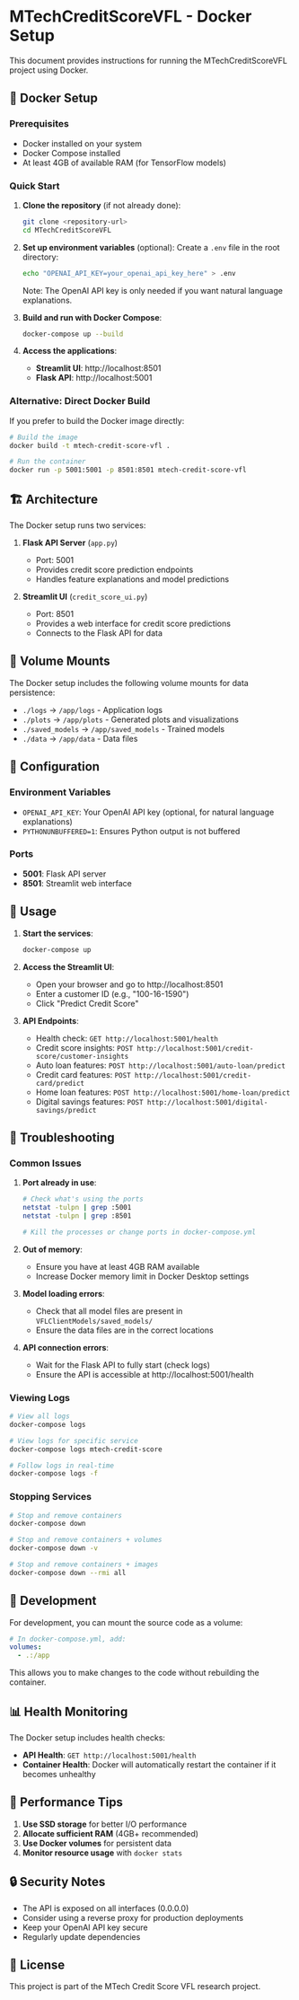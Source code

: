 # MTechCreditScoreVFL - Docker Setup

This document provides instructions for running the MTechCreditScoreVFL project using Docker.

## 🐳 Docker Setup

### Prerequisites

- Docker installed on your system
- Docker Compose installed
- At least 4GB of available RAM (for TensorFlow models)

### Quick Start

1. **Clone the repository** (if not already done):
   ```bash
   git clone <repository-url>
   cd MTechCreditScoreVFL
   ```

2. **Set up environment variables** (optional):
   Create a `.env` file in the root directory:
   ```bash
   echo "OPENAI_API_KEY=your_openai_api_key_here" > .env
   ```
   Note: The OpenAI API key is only needed if you want natural language explanations.

3. **Build and run with Docker Compose**:
   ```bash
   docker-compose up --build
   ```

4. **Access the applications**:
   - **Streamlit UI**: http://localhost:8501
   - **Flask API**: http://localhost:5001

### Alternative: Direct Docker Build

If you prefer to build the Docker image directly:

```bash
# Build the image
docker build -t mtech-credit-score-vfl .

# Run the container
docker run -p 5001:5001 -p 8501:8501 mtech-credit-score-vfl
```

## 🏗️ Architecture

The Docker setup runs two services:

1. **Flask API Server** (`app.py`)
   - Port: 5001
   - Provides credit score prediction endpoints
   - Handles feature explanations and model predictions

2. **Streamlit UI** (`credit_score_ui.py`)
   - Port: 8501
   - Provides a web interface for credit score predictions
   - Connects to the Flask API for data

## 📁 Volume Mounts

The Docker setup includes the following volume mounts for data persistence:

- `./logs` → `/app/logs` - Application logs
- `./plots` → `/app/plots` - Generated plots and visualizations
- `./saved_models` → `/app/saved_models` - Trained models
- `./data` → `/app/data` - Data files

## 🔧 Configuration

### Environment Variables

- `OPENAI_API_KEY`: Your OpenAI API key (optional, for natural language explanations)
- `PYTHONUNBUFFERED=1`: Ensures Python output is not buffered

### Ports

- **5001**: Flask API server
- **8501**: Streamlit web interface

## 🚀 Usage

1. **Start the services**:
   ```bash
   docker-compose up
   ```

2. **Access the Streamlit UI**:
   - Open your browser and go to http://localhost:8501
   - Enter a customer ID (e.g., "100-16-1590")
   - Click "Predict Credit Score"

3. **API Endpoints**:
   - Health check: `GET http://localhost:5001/health`
   - Credit score insights: `POST http://localhost:5001/credit-score/customer-insights`
   - Auto loan features: `POST http://localhost:5001/auto-loan/predict`
   - Credit card features: `POST http://localhost:5001/credit-card/predict`
   - Home loan features: `POST http://localhost:5001/home-loan/predict`
   - Digital savings features: `POST http://localhost:5001/digital-savings/predict`

## 🐛 Troubleshooting

### Common Issues

1. **Port already in use**:
   ```bash
   # Check what's using the ports
   netstat -tulpn | grep :5001
   netstat -tulpn | grep :8501
   
   # Kill the processes or change ports in docker-compose.yml
   ```

2. **Out of memory**:
   - Ensure you have at least 4GB RAM available
   - Increase Docker memory limit in Docker Desktop settings

3. **Model loading errors**:
   - Check that all model files are present in `VFLClientModels/saved_models/`
   - Ensure the data files are in the correct locations

4. **API connection errors**:
   - Wait for the Flask API to fully start (check logs)
   - Ensure the API is accessible at http://localhost:5001/health

### Viewing Logs

```bash
# View all logs
docker-compose logs

# View logs for specific service
docker-compose logs mtech-credit-score

# Follow logs in real-time
docker-compose logs -f
```

### Stopping Services

```bash
# Stop and remove containers
docker-compose down

# Stop and remove containers + volumes
docker-compose down -v

# Stop and remove containers + images
docker-compose down --rmi all
```

## 🔄 Development

For development, you can mount the source code as a volume:

```yaml
# In docker-compose.yml, add:
volumes:
  - .:/app
```

This allows you to make changes to the code without rebuilding the container.

## 📊 Health Monitoring

The Docker setup includes health checks:

- **API Health**: `GET http://localhost:5001/health`
- **Container Health**: Docker will automatically restart the container if it becomes unhealthy

## 🎯 Performance Tips

1. **Use SSD storage** for better I/O performance
2. **Allocate sufficient RAM** (4GB+ recommended)
3. **Use Docker volumes** for persistent data
4. **Monitor resource usage** with `docker stats`

## 🔒 Security Notes

- The API is exposed on all interfaces (0.0.0.0)
- Consider using a reverse proxy for production deployments
- Keep your OpenAI API key secure
- Regularly update dependencies

## 📝 License

This project is part of the MTech Credit Score VFL research project. 